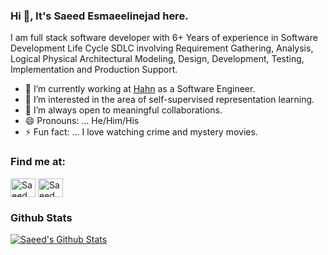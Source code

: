 ### Hi 👋, It's Saeed Esmaeelinejad here.
I am full stack software developer with 6+ Years of experience in Software Development Life Cycle SDLC involving Requirement Gathering, Analysis, Logical Physical Architectural Modeling, Design, Development, Testing, Implementation and Production Support.

- 🔭 I’m currently working at [Hahn](https://www.hahn-softwareentwicklung.de) as a Software Engineer.
- 🌱  I’m interested in the area of self-supervised representation learning.
- 👯  I’m always open to meaningful collaborations.
- 😄 Pronouns: ... He/Him/His
- ⚡ Fun fact: ... I love watching crime and mystery movies.

### Find me at:
<a href="https://www.linkedin.com/in/saeed-esmaeelinejad-4b444879" target="blank"><img align="center" src="https://raw.githubusercontent.com/rahuldkjain/github-profile-readme-generator/master/src/images/icons/Social/linked-in-alt.svg" alt="Saeed Esmaeelinejad" height="30" width="40" /></a>
<a href="https://stackoverflow.com/users/6023173/saeed-esmaeelinejad" target="blank"><img align="center" src="https://upload.wikimedia.org/wikipedia/commons/thumb/e/ef/Stack_Overflow_icon.svg/768px-Stack_Overflow_icon.svg.png" alt="Saeed Esmaeelinejad" height="30" width="40" /></a>

### Github Stats

[![Saeed's Github Stats](https://github-readme-stats.vercel.app/api?username=SaeedEsmaeelinejad&count_private=true&theme=default&show_icons=true)](https://github.com/SaeedEsmaeelinad)
